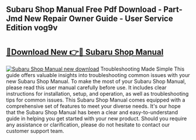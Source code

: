 ## Subaru Shop Manual Free Pdf Download - Part-Jmd New Repair Owner Guide - User Service Edition vog9v

# <h2><a href="http://bc16619.oget.top/?id=Subaru+Shop+Manual">🔗Download New 👉🔴 Subaru Shop Manual</a></h2>

[![Subaru Shop Manual new download](https://i.imgur.com/5g1atiW.png)](http://bc16619.oget.top/?id=Subaru+Shop+Manual)
Troubleshooting Made Simple This guide offers valuable insights into troubleshooting common issues with your new Subaru Shop Manual. To make the most of your Subaru Shop Manual, please read this user manual carefully before use. It includes clear instructions for installation, setup, and operation, as well as troubleshooting tips for common issues. This Subaru Shop Manual comes equipped with a comprehensive set of features to meet your diverse needs. It's our hope that the Subaru Shop Manual has been a clear and easy-to-understand guide in helping you get started with your new product. Should you require any assistance or clarification, please do not hesitate to contact our customer support team.
